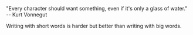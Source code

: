 "Every character should want something, even if it's only a glass of water." -- Kurt Vonnegut

Writing with short words is harder but better than writing with big words.